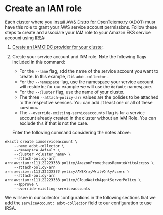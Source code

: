 # Create an IAM role<a name="adot-iam"></a>

Each cluster where you [install AWS Distro for OpenTelemetry \(ADOT\)](adot-manage.md#adot-install) must have this role to grant your AWS service account permissions\. Follow these steps to create and associate your IAM role to your Amazon EKS service account using [ IRSA](iam-roles-for-service-accounts.md):

1.  [Create an IAM OIDC provider for your cluster](enable-iam-roles-for-service-accounts.md)\. 

1. Create your service account and IAM role\. Note the following flags included in this command: 
   + For the `--name` flag, add the name of the service account you want to create\. In this example, it is `adot-collector` \.
   + For the `--namespace` flag, use the namespace your service account will reside in; for our example we will use the `default` namespace\.
   + For the `--cluster` flag, use the name of your cluster\.
   + The three `--attach-policy-arn` values are the policies to be attached to the respective services\. You can add at least one or all of these services\.
   +  The `--override-existing-serviceaccounts` flag is for a service account already created in the cluster without an IAM Role\. You can exclude this if that is not the case\. 

     Enter the following command considering the notes above:

```
eksctl create iamserviceaccount \
    --name adot-collector \
    --namespace default \
    --cluster <cluster_name> \
    --attach-policy-arn arn:aws:iam::111122223333:policy/AmazonPrometheusRemoteWriteAccess \
    --attach-policy-arn arn:aws:iam::111122223333:policy/AWSXrayWriteOnlyAccess \
    --attach-policy-arn arn:aws:iam::111122223333:policy/CloudWatchAgentServerPolicy \
    --approve \
    --override-existing-serviceaccounts
```

We will see in our collector configurations in the following sections that we add the `serviceAccount: adot-collector` field to our configuration to use IRSA\.
